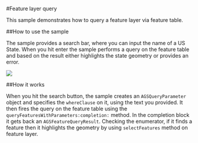 #Feature layer query

This sample demonstrates how to query a feature layer via feature table.

##How to use the sample

The sample provides a search bar, where you can input the name of a US State. When you hit enter the sample performs a query on the feature table and based on the result either highlights the state geometry or provides an error.

![](image1.png)

##How it works

When you hit the search button, the sample creates an `AGSQueryParameter` object and specifies the `whereClause` on it, using the text you provided. It then fires the query on the feature table using the `queryFeaturesWithParameters:completion:` method. In the completion block it gets back an `AGSFeatureQueryResult`. Checking the enumerator, if it finds a feature then it highlights the geometry by using `selectFeatures` method on feature layer.




